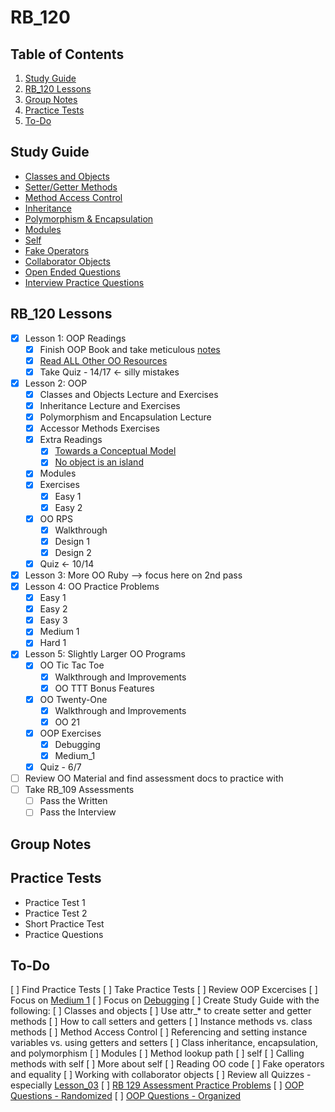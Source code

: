 # RB_120 #

## Table of Contents ##

1. [Study Guide](#study-guide)
2. [RB_120 Lessons](#rb120-lessons)
3. [Group Notes](#group-notes)
4. [Practice Tests](#practice-tests)
5. [To-Do](#to-do)

## Study Guide ##

- [Classes and Objects](./study_guide/classes_object.md)
- [Setter/Getter Methods](./study_guide/setter_getter.md)
- [Method Access Control](./study_guide/method_access_control.md)
- [Inheritance](./study_guide/inheritance.md)
- [Polymorphism & Encapsulation](./study_guide/poly_encaps.md)
- [Modules](./study_guide/modules.md)
- [Self](./study_guide/self.md)
- [Fake Operators](./study_guide/fake_operators.md)
- [Collaborator Objects](./study_guide/collaborator_objects.md)
- [Open Ended Questions](./study_guide/open_ended_questions.md)
- [Interview Practice Questions](./study_guide/interview_practice.md)

## RB_120 Lessons ##

- [x] Lesson 1: OOP Readings
  - [x] Finish OOP Book and take meticulous [notes](./OOP_book/oop_book_notes.md)
  - [x] [Read ALL Other OO Resources](./extra_resources/)
  - [x] Take Quiz - 14/17 <- silly mistakes
- [x] Lesson 2: OOP
  - [x] Classes and Objects Lecture and Exercises
  - [x] Inheritance Lecture and Exercises
  - [x] Polymorphism and Encapsulation Lecture
  - [x] Accessor Methods Exercises
  - [x] Extra Readings
    - [x] [Towards a Conceptual Model](https://medium.com/launch-school/towards-a-conceptual-model-of-object-oriented-programming-118eb971659f)
    - [x] [No object is an island](https://medium.com/launch-school/no-object-is-an-island-707e59ffedb4)
  - [x] Modules
  - [x] Exercises
    - [x] Easy 1
    - [x] Easy 2
  - [x] OO RPS
    - [x] Walkthrough
    - [x] Design 1
    - [x] Design 2
  - [x] Quiz <- 10/14
- [x] Lesson 3: More OO Ruby --> focus here on 2nd pass
- [x] Lesson 4: OO Practice Problems
  - [x] Easy 1
  - [x] Easy 2
  - [x] Easy 3
  - [x] Medium 1
  - [x] Hard 1
- [x] Lesson 5: Slightly Larger OO Programs
  - [x] OO Tic Tac Toe
    - [x] Walkthrough and Improvements
    - [x] OO TTT Bonus Features
  - [x] OO Twenty-One
    - [x] Walkthrough and Improvements
    - [x] OO 21
  - [x] OOP Exercises
    - [x] Debugging
    - [x] Medium_1
  - [x] Quiz - 6/7
- [ ] Review OO Material and find assessment docs to practice with
- [ ] Take RB_109 Assessments
  - [ ] Pass the Written
  - [ ] Pass the Interview

## Group Notes ##

## Practice Tests ##

- Practice Test 1
- Practice Test 2
- Short Practice Test
- Practice Questions

## To-Do ##

[ ] Find Practice Tests
[ ] Take Practice Tests
[ ] Review OOP Excercises
    [ ] Focus on [Medium 1](./oop_exercises/medium_1/)
    [ ] Focus on [Debugging](./oop_exercises/debugging/)
[ ] Create Study Guide with the following:
    [ ] Classes and objects
    [ ] Use attr_* to create setter and getter methods
    [ ] How to call setters and getters
    [ ] Instance methods vs. class methods
    [ ] Method Access Control
    [ ] Referencing and setting instance variables vs. using getters and setters
    [ ] Class inheritance, encapsulation, and polymorphism
    [ ] Modules
    [ ] Method lookup path
    [ ] self
      [ ] Calling methods with self
      [ ] More about self
    [ ] Reading OO code
    [ ] Fake operators and equality
    [ ] Working with collaborator objects
[ ] Review all Quizzes - especially [Lesson_03](./lesson_03/)
[ ] [RB 129 Assessment Practice Problems](https://docs.google.com/document/d/1wB8wuF1nmaR7xkLwe54G_BoGj2yBYxoVTZO1odmyTk8/edit)
[ ] [OOP Questions - Randomized](https://docs.google.com/document/d/1JiPBbrCNumXNOzwPGC8cnC-jMCX43SKMBBN6r--1m7w/edit)
[ ] [OOP Questions - Organized](https://docs.google.com/document/d/1dDJQ0O7yrcYa1SYuXHzJRY3tmvgOxHSGdvP8jw4sh2c/edit)
